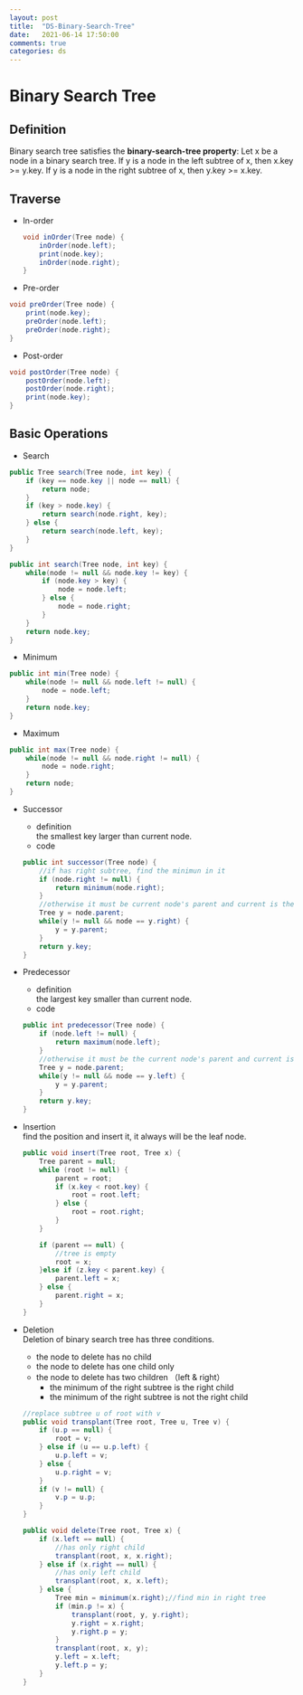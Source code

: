 ```yaml
---
layout: post
title:  "DS-Binary-Search-Tree"
date:   2021-06-14 17:50:00
comments: true
categories: ds
---
```


# Binary Search Tree
## Definition
Binary search tree satisfies the **binary-search-tree property**:
Let x be a node in a binary search tree. If y is a node in the left subtree of x, then x.key >= y.key. If y is a node in the right subtree of x, then y.key >= x.key.

## Traverse  
*   In-order
    ```java
    void inOrder(Tree node) {
        inOrder(node.left);
        print(node.key);
        inOrder(node.right);
    }
    ```
*   Pre-order
```java
void preOrder(Tree node) {
    print(node.key);
    preOrder(node.left);
    preOrder(node.right);
}
```
*   Post-order
```java
void postOrder(Tree node) {
    postOrder(node.left);
    postOrder(node.right);
    print(node.key);
}
```
## Basic Operations
*   Search
```java
public Tree search(Tree node, int key) {
    if (key == node.key || node == null) {
        return node;
    }
    if (key > node.key) {
        return search(node.right, key);
    } else {
        return search(node.left, key);
    }
}
```
```java
public int search(Tree node, int key) {
    while(node != null && node.key != key) {
        if (node.key > key) {
            node = node.left;
        } else {
            node = node.right;
        }
    }
    return node.key;
}
```
*   Minimum
```java
public int min(Tree node) {
    while(node != null && node.left != null) {
        node = node.left;
    }
    return node.key;
}
```
*   Maximum

```java
public int max(Tree node) {
    while(node != null && node.right != null) {
        node = node.right;
    }
    return node;
}
```

*   Successor
    *   definition  
        the smallest key larger than current node.
    *   code
    ```java
    public int successor(Tree node) {
        //if has right subtree, find the minimun in it
        if (node.right != null) {
            return minimum(node.right);
        }
        //otherwise it must be current node's parent and current is the left subtree of it
        Tree y = node.parent;
        while(y != null && node == y.right) {
            y = y.parent;
        }
        return y.key;
    }
    ```
*   Predecessor  
    *   definition  
        the largest key smaller than current node.
    *   code
    ```java
    public int predecessor(Tree node) {
        if (node.left != null) {
            return maximum(node.left);
        }
        //otherwise it must be the current node's parent and current is the right subtree of it
        Tree y = node.parent;
        while(y != null && node == y.left) {
            y = y.parent;
        }
        return y.key;
    }
    ```
*   Insertion  
    find the position and insert it, it always will be the leaf node.
    ```java
    public void insert(Tree root, Tree x) {
        Tree parent = null;
        while (root != null) {
            parent = root;
            if (x.key < root.key) {
                root = root.left;
            } else {
                root = root.right;
            }
        }

        if (parent == null) {
            //tree is empty
            root = x;
        }else if (z.key < parent.key) {
            parent.left = x;
        } else {
            parent.right = x;
        }
    }
    ```
*   Deletion  
    Deletion of binary search tree has three conditions.
    *   the node to delete has no child
    *   the node to delete has one child only
    *   the node to delete has two children （left & right）
        *   the minimum of the right subtree is the right child
        *   the minimum of the right subtree is not the right child 

    
    ```java
    //replace subtree u of root with v
    public void transplant(Tree root, Tree u, Tree v) {
        if (u.p == null) {
            root = v;
        } else if (u == u.p.left) {
            u.p.left = v;
        } else {
            u.p.right = v;
        }
        if (v != null) {
            v.p = u.p;
        }
    }
    ```
    ```java
    public void delete(Tree root, Tree x) {
        if (x.left == null) {
            //has only right child
            transplant(root, x, x.right);
        } else if (x.right == null) {
            //has only left child
            transplant(root, x, x.left);
        } else {
            Tree min = minimum(x.right);//find min in right tree
            if (min.p != x) {
                transplant(root, y, y.right);
                y.right = x.right;
                y.right.p = y;
            }
            transplant(root, x, y);
            y.left = x.left;
            y.left.p = y;
        }
    }

    ```